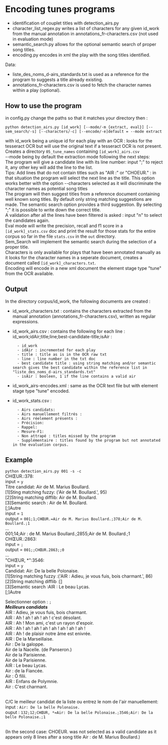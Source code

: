 # Encoding tunes programs 

- identification of couplet titles with detection_airs.py
- character_list_regex.py writes a list of characters for any given id_work from the manual annotation in annotations_fr-characters.csv (not used in evaluation mode)
- semantic_search.py allows for the optional semantic search of proper song titles. 
- encoding.py encodes in xml the play with the song titles identified.

Data:

- liste_des_noms_d-airs_standards.txt is used as a reference for the program to suggests a title already existing.
- annotations_fr-characters.csv is used to fetch the character names within a play (optional). 

## How to use the program

in config.py change the paths so that it matches your directory
then : 

```python detection_airs.py [id_work] [--mode/-m {extract, eval}] [--sem_search/-s] [--characters/-c] [--encode/-e]default = --mode extract```

with id_work being a unique id for each play with an OCR : looks for the tesseract OCR but will use the original text if a tesseract OCR is not present. Creates a directory ```05_tune_names``` containing ```[id_work]_airs.csv```<br> 
--mode being by default the extraction mode following the next steps: <br>
The program will give a candidate line with its line number: input ";" to reject it, any other key will add the line to the list. <br>
Tips: Add lines that do not contain titles such as "AIR :" or "CHOEUR." : in that situation the program will select the next line as the title. This option works better with the option --characters selected as it will discriminate the character names as potential song titles <br>
The program will then suggest titles from a reference document containing well known song titles. By default only string matching suggestions are made. The semantic search option provides a third suggestion. By selecting ";" it is possible to write down the correct title. <br>
A validation after all the lines have been filtered is asked : input "n" to select the candidates again. <br>
Eval mode will write the precision, recall and f1 score in a ```[id_work]_stats.csv``` doc and print the result for those stats for the entire corpus so far in the file ```stats.csv``` in the ```out``` directory.<br>
Sem_Search will implement the semantic search during the selection of a proper title.<br>
Characters is only available for plays that have been annotated manually as it looks for the character names in a seperate document, creates a document called ```[id_work]_characters.txt```. <br>
Encoding will encode in a new xml document the element stage type "tune" from the OCR available.

## Output

In the directory corpus/id_work, the following documents are created :
- id_work_characters.txt : contains the characters extracted from the manual annotation (annotations_fr-characters.csv), written as regular expressions.
- id_work_airs.csv : contains the following for each line : id_work;idAir;title;line;best-candidate-title;isAir : 

        - id_work 
        - idAir : incremented for each play 
        - title : title as is in the OCR raw txt
        - line : line number in the txt doc
        - best candidate title : using string matching and/or semantic search gives the best candidate within the reference list in "liste_des_noms_d-airs_standards.txt"
        - isAir : booleen, 1 if the line contains a valid air

- id_work_airs-encodes.xml : same as the OCR text file but with element stage type "tune" encoded.
- id_work_stats.csv :

        - Airs candidats:              
        - Airs manuellement filtrés :                 
        - Airs réelement présents :                
        - Précision:              
        - Rappel:           
        - Mesure-F1:
        - Non attrapé : titles missed by the program
        - Supplémentaire : titles found by the program but not annotated in the evaluation corpus.

## Example

```python detection_airs.py 001 -s -c ```
<br>
CHŒUR.:378:<br>
input = ```y```<br>
Titre candidat: Air de M. Marius Boullard.<br>
[1]Sting matching fuzzy: ('Air de M. Boullard.', 95)<br>
[2]String matching difflib: Air de M. Boullard.<br>
[3]Semantic search : Air de M. Boullard.<br>
[;]Autre<br>
input = ```1```<br>
output = ```001;1;CHŒUR.=Air de M. Marius Boullard.;378;Air de M. Boullard.;1```<br>
...<br>
001;14;Air : de M. Marius Boullard.;2855;Air de M. Boullard.;1<br>
CHŒUR.:2863:<br>
input = ```;```<br>
output = ```001;;CHŒUR.2863;;0```<br>
...<br>
"CHŒUR, *":3546:<br>
input = ```y```<br>
Candidat: Air: De la belle Polonaise.<br>
        [1]String matching fuzzy :('AIR : Adieu, je vous fuis, bois charmant.', 86)<br>
        [2]String matching difflib :[]<br>
        [3]Semantic search :AIR : Le beau Lycas.<br>
        [;]Autre<br>

Selectionner option :  ```;```<br>
*******Meilleurs candidats*******<br>
AIR : Adieu, je vous fuis, bois charmant.<br>
AIR : Ah !  ah ! ah ! ah ! c'est désolant.<br>
AIR : Ah ! Mon ami, c'est un rayon d'espoir.<br>
AIR : Ah ! ah ! ah ! ah ! ah ! ah ! ah ! ah !<br>
AIR : Ah ! de plaisir notre âme est enivrée.<br>
AIR : De la Marseillaise.<br>
Air : De la galoppe.<br>
Air de la Nacelle. (de Panseron.)<br>
Air de la Parisienne.<br>
Air de la Parisienne.<br>
AIR : Le beau Lycas.<br>
Air : de la Fiancée.<br>
Air : Ô filii.<br>
AIR : Enfans de Polymnie.<br>
Air : C'est charmant.<br><br>

C/C le meilleur candidat de la liste ou entrez le nom de l'air manuellement:<br>
input : ```Air: De la belle Polonaise.```<br>
ouput : ```132;12;CHŒUR, *=Air: De la belle Polonaise.;3546;Air: De la belle Polonaise.;1```<br><br>


(In the second case: CHOEUR. was not selected as a valid candidate as it appears only 8 lines after a song title Air : de M. Marius Boullard.)